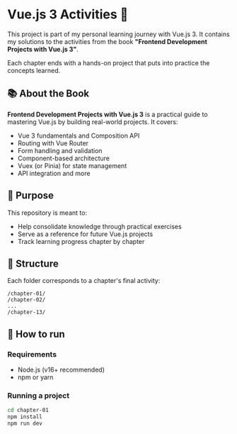 # Vue.js 3 Activities 📘

This project is part of my personal learning journey with Vue.js 3. It contains my solutions to the activities from the book **"Frontend Development Projects with Vue.js 3"**.

Each chapter ends with a hands-on project that puts into practice the concepts learned.

## 📚 About the Book

**Frontend Development Projects with Vue.js 3** is a practical guide to mastering Vue.js by building real-world projects. It covers:

- Vue 3 fundamentals and Composition API
- Routing with Vue Router
- Form handling and validation
- Component-based architecture
- Vuex (or Pinia) for state management
- API integration and more

## 🧠 Purpose

This repository is meant to:

- Help consolidate knowledge through practical exercises
- Serve as a reference for future Vue.js projects
- Track learning progress chapter by chapter

## 📁 Structure

Each folder corresponds to a chapter's final activity:
```
/chapter-01/
/chapter-02/
...
/chapter-13/
```

## 🚀 How to run

### Requirements
- Node.js (v16+ recommended)
- npm or yarn

### Running a project

```bash
cd chapter-01
npm install
npm run dev
```
